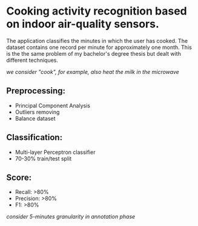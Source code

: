 # Cooking activity recognition based on indoor air-quality sensors.

The application classifies the minutes in which the user has cooked. The dataset contains one record per minute for approximately one month.
This is the the same problem of my bachelor's degree thesis but dealt with different techniques.

*we consider "cook", for example, also heat the milk in the microwave*

## Preprocessing:

* Principal Component Analysis
* Outliers removing
* Balance dataset

## Classification:

* Multi-layer Perceptron classifier
* 70-30% train/test split

## Score:

* Recall: >80%
* Precision: >80%
* F1: >80%

*consider 5-minutes granularity in annotation phase*
